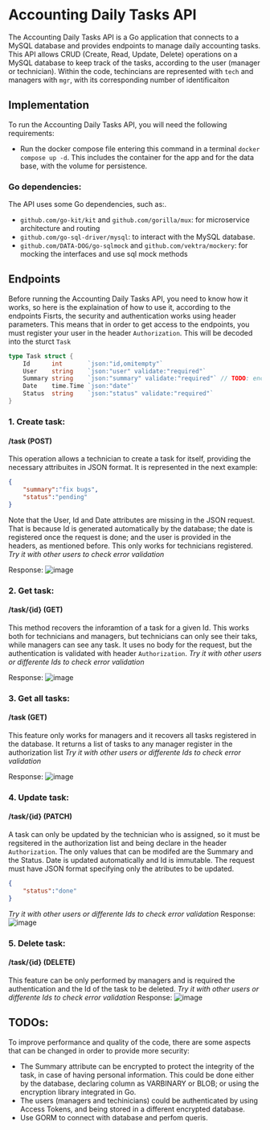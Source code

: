 # Accounting Daily Tasks API

The Accounting Daily Tasks API is a Go application that connects to a MySQL database and provides endpoints to manage daily accounting tasks. This API allows CRUD (Create, Read, Update, Delete) operations on a MySQL database to keep track of the tasks, according to the user (manager or technician).
Within the code, techincians are represented with `tech` and managers with `mgr`, with its corresponding number of identificaiton

## Implementation

To run the Accounting Daily Tasks API, you will need the following requirements:

- Run the docker compose file entering this command in a terminal `docker compose up -d`. This includes the container for the app and for the data base, with the volume for persistence.

### Go dependencies:
The API uses some Go dependencies, such as:.
- `github.com/go-kit/kit` and `github.com/gorilla/mux`: for microservice architecture and routing
- `github.com/go-sql-driver/mysql`: to interact with the MySQL database.
- `github.com/DATA-DOG/go-sqlmock` and `github.com/vektra/mockery`: for mocking the interfaces and use sql mock methods

## Endpoints

Before running the Accounting Daily Tasks API, you need to know how it works, so here is the explaination of how to use it, according to the endpoints
Fisrts, the security and authentication works using header parameters. This means that in order to get access to the endpoints, you must register your user in the header `Authorization`. This will be decoded into the sturct `Task`

```go
type Task struct {
	Id      int       `json:"id,omitempty"`
	User    string    `json:"user" validate:"required"`
	Summary string    `json:"summary" validate:"required"` // TODO: encrypt
	Date    time.Time `json:"date"`
	Status  string    `json:"status" validate:"required"`
}
```

### 1. Create task: 
#### /task (POST)

This operation allows a technician to create a task for itself, providing the necessary attribuites in JSON format. It is represented in the next example:
```json
{
    "summary":"fix bugs",
    "status":"pending"
}
```
Note that the User, Id and Date attributes are missing in the JSON request. That is because Id is generated automatically by the database; the date is registered once the request is done; and the user is provided in the headers, as mentioned before. This only works for technicians registered.
_Try it with other users to check error validation_

Response:
![image](https://user-images.githubusercontent.com/92878710/230799400-d9e59cbf-1f0b-48ad-9a83-ceacfe3c8872.png)


### 2. Get task: 
#### /task/{id} (GET)
This method recovers the inforamtion of a task for a given Id. This works both for technicians and managers, but technicians can only see their taks, while managers can see any task. It uses no body for the request, but the authentication is validated with header `Authorization`.
_Try it with other users or differente Ids to check error validation_

Response:
![image](https://user-images.githubusercontent.com/92878710/230799415-ff1b6cf4-7d14-47f3-be94-bd98bd77ab6f.png)



### 3. Get all tasks: 
#### /task (GET)
This feature only works for managers and it recovers all tasks registered in the database. It returns a list of tasks to any manager register in the authorization list
_Try it with other users or differente Ids to check error validation_

Response:
![image](https://user-images.githubusercontent.com/92878710/230799479-099bbcbc-71ce-4fdb-925f-f9917f3eb84e.png)


### 4. Update task: 
#### /task/{id} (PATCH)
A task can only be updated by the technician who is assigned, so it must be regsitered in the authorization list and being declare in the header `Authorization`. The only values that can be modifed are the Summary and the Status. Date is updated automatically and Id is immutable.
The request must have JSON format specifying only the atributes to be updated.
```json
{
    "status":"done"
}
```
_Try it with other users or differente Ids to check error validation_
Response:
![image](https://user-images.githubusercontent.com/92878710/230799563-749d8a33-52ce-476b-8e1c-8af4ea20d25e.png)

### 5. Delete task: 
#### /task/{id} (DELETE)
This feature can be only performed by managers and is required the authentication and the Id of the task to be deleted.
_Try it with other users or differente Ids to check error validation_
Response:
![image](https://user-images.githubusercontent.com/92878710/230799621-36121fc8-330d-4c3f-9b2e-10d0c72b0b7e.png)

## TODOs:
To improve performance and quality of the code, there are some aspects that can be changed in order to provide more security:
- The Summary attribute can be encrypted to protect the integrity of the task, in case of having personal information. This could be done either by the database, declaring column as VARBINARY or BLOB; or using the encryption library integrated in Go.
- The users (managers and techinicians) could be authenticated by using Access Tokens, and being stored in a different encrypted database.
- Use GORM to connect with database and perfom queris.

